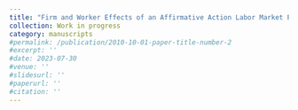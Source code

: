 ```yaml
---
title: "Firm and Worker Effects of an Affirmative Action Labor Market Policy: Evidence from South Africa, with Krisztina Orban"
collection: Work in progress
category: manuscripts
#permalink: /publication/2010-10-01-paper-title-number-2
#excerpt: ''
#date: 2023-07-30
#venue: ''
#slidesurl: ''
#paperurl: ''
#citation: ''
---
```


